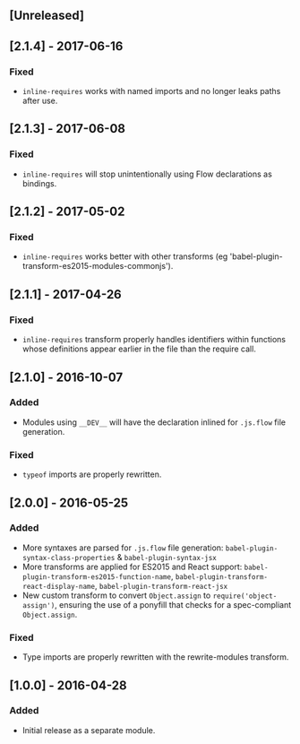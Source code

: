 ## [Unreleased]

## [2.1.4] - 2017-06-16

### Fixed

- `inline-requires` works with named imports and no longer leaks paths after use.

## [2.1.3] - 2017-06-08

### Fixed

- `inline-requires` will stop unintentionally using Flow declarations as bindings.

## [2.1.2] - 2017-05-02

### Fixed

- `inline-requires` works better with other transforms (eg 'babel-plugin-transform-es2015-modules-commonjs').

## [2.1.1] - 2017-04-26

### Fixed

- `inline-requires` transform properly handles identifiers within functions whose definitions appear earlier in the file than the require call.

## [2.1.0] - 2016-10-07

### Added

- Modules using `__DEV__` will have the declaration inlined for `.js.flow` file generation.

### Fixed

- `typeof` imports are properly rewritten.

## [2.0.0] - 2016-05-25

### Added

- More syntaxes are parsed for `.js.flow` file generation: `babel-plugin-syntax-class-properties` & `babel-plugin-syntax-jsx`
- More transforms are applied for ES2015 and React support: `babel-plugin-transform-es2015-function-name`, `babel-plugin-transform-react-display-name`, `babel-plugin-transform-react-jsx`
- New custom transform to convert `Object.assign` to `require('object-assign')`, ensuring the use of a ponyfill that checks for a spec-compliant `Object.assign`.

### Fixed

- Type imports are properly rewritten with the rewrite-modules transform.

## [1.0.0] - 2016-04-28

### Added

- Initial release as a separate module.
